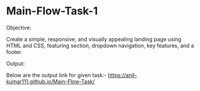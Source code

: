 # Main-Flow-Task-1
Objective:

Create a simple, responsive, and visually appealing landing page using HTML and CSS, featuring section, dropdown navigation, key features, and a footer.

Output:

Below are the output link for given task:-
https://anil-kumar111.github.io/Main-Flow-Task/
